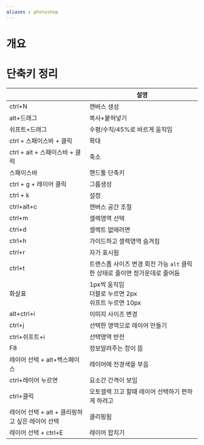 ```yaml
---
aliases : photoshop
---
```


# 개요


# 단축키 정리

|                                                 | 설명                                                                        |
| ----------------------------------------------- | --------------------------------------------------------------------------- |
| ctrl+N                                          | 캔버스 생성                                                                 |
| alt+드래그                                      | 복사+붙혀넣기                                                               |
| 쉬프트+드래그                                   | 수평/수직/45%로 바르게 움직임                                               |
| ctrl + 스패이스바 + 클릭                        | 확대                                                                        |
| ctrl + alt + 스패이스바 + 클릭                  | 축소                                                                        |
| 스패이스바                                      | 핸드툴 단축키                                                               |
| ctrl + g + 레이어 클릭                          | 그룹생성                                                                    |
| ctrl + k                                        | 설정                                                                        |
| ctrl+alt+c                                      | 캔버스 공간 조절                                                            |
| ctrl+m                                          | 셀렉영역 선택                                                               |
| ctrl+d                                          | 셀렉트 없애려면                                                             |
| ctrl+h                                          | 가이드하고 셀렉영역 숨겨짐                                                  |
| ctrl+r                                          | 자가 표시됨                                                                 |
| ctrl+t                                          | 트랜스폼 사이즈 변경 회전 가능 `alt` 클릭한 상태로 줄이면 정가운데로 줄어듬 |
| 화살표                                          | 1px씩 움직임 <br>더블로 누르면 2px <br>쉬프트 누르면 10px                   |
| alt+ctrl+i                                      | 이미지 사이즈 변경                                                          |
| ctrl+j                                          | 선택한 영역으로 레이어 만들기                                               |
| ctrl+쉬프트+i                                   | 선택영역 반전                                                               |
| F8                                              | 정보알려주는 창이 뜸                                                        |
| 레이어 선택 + alt+백스페이스                    | 레이어에 전경색을 부음                                                      |
| ctrl+레이어 누르면                              | 요소간 간격이 보임                                                          |
| ctrl+클릭                                       | 오토셀렉 끄고 할때 레이어 선택하기 편하게 하려고                            |
| 레이어 선택 + alt + 클리핑하고 싶은 레이어 선택 | 클리핑됨                                                                    |
|  레이어 선택 + ctrl+E                                               |  레이어 합치기                                                                           |
